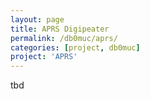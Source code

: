 ```yaml
---
layout: page
title: APRS Digipeater
permalink: /db0muc/aprs/
categories: [project, db0muc]
project: 'APRS'
---
```


tbd